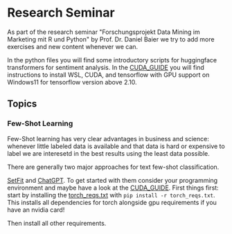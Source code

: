 # Research Seminar
As part of the research seminar "Forschungsprojekt Data Mining im Marketing mit R und Python" by Prof. Dr. Daniel Baier we try to add more exercises and new content whenever we can.

In the python files you will find some introductory scripts for huggingface transformers for sentiment analysis. In the [CUDA_GUIDE](./CUDA_GUIDE.md) you will find instructions to install WSL, CUDA, and tensorflow with GPU support on Windows11 for tensorflow version above 2.10.

## Topics
### Few-Shot Learning
Few-Shot learning has very clear advantages in business and science: whenever little labeled data is available and that data is hard or expensive to label we are interesetd in the best results using the least data possible.

There are generally two major approaches for text few-shot classification.

[SetFit](./uebung13.py) and [ChatGPT](./uebung14.py). To get started with them consider your programming environment and maybe have a look at the [CUDA_GUIDE](./CUDA_GUIDE.md). First things first: start by installing the [torch_reqs.txt](./torch_reqs.txt) with ```pip install -r torch_reqs.txt```. This installs all dependencies for torch alongside gpu requirements if you have an nvidia card!

Then install all other requirements.